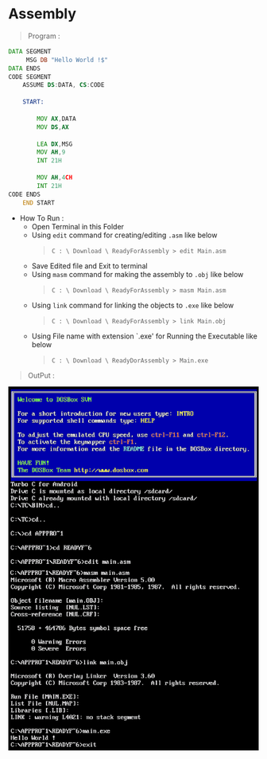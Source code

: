 # Assembly

> Program :

```asm
DATA SEGMENT
     MSG DB "Hello World !$"
DATA ENDS
CODE SEGMENT  
    ASSUME DS:DATA, CS:CODE
    
    START:
        
        MOV AX,DATA
        MOV DS,AX
        
        LEA DX,MSG
        MOV AH,9
        INT 21H
        
        MOV AH,4CH
        INT 21H
CODE ENDS
    END START
```

* How To Run :   
   * Open Terminal in this Folder
   * Using `edit` command for creating/editing `.asm` like below
      > `C : \ Download \ ReadyForAssembly > edit Main.asm`
   * Save Edited file and Exit to terminal
   * Using `masm` command for making the assembly to `.obj` like below
      > `C : \ Download \ ReadyForAssembly > masm Main.asm`
   * Using `link` command for linking the objects to `.exe` like below
      > `C : \ Download \ ReadyForAssembly > link Main.obj`
   * Using File name with extension `.exe' for Running the Executable like below
      > `C : \ Download \ ReadyDorAssembly > Main.exe`

> OutPut :

![Output](output.png)
